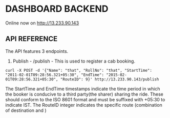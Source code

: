 # DASHBOARD BACKEND

Online now on http://13.233.90.143

## API REFERENCE

The API features 3 endpoints. 
1. Publish - /publish - This is used to register a cab booking. 
```
curl -X POST -d '{"Name": "that", "RollNo": "that", "StartTime": "2011-02-01T09:28:56.321+05:30", "EndTime": "2015-02-01T09:28:56.321+05:30", "RouteID": 9}' http://13.233.90.143/publish
```
The StartTime and EndTime timestamps indicate the time period in which the booker is conducive to a third party(the sharer) sharing the ride. These should conform to the ISO 8601 format and must be suffixed with +05:30 to indicate IST. The RouteID integer indicates the specific route (combination of destination and )